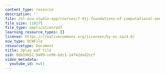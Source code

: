 ```yaml
---
content_type: resource
description: ''
file: /ol-ocw-studio-app/courses/7-91j-foundations-of-computational-and-systems-biology-spring-2014/8db39b529409ce90bdc124f42dad2ccf_j1s9JfZKFqU.pdf
file_size: 118275
file_type: application/pdf
learning_resource_types: []
license: https://creativecommons.org/licenses/by-nc-sa/4.0/
ocw_type: OCWFile
resourcetype: Document
title: 3play pdf file
uid: 8db39b52-9409-ce90-bdc1-24f42dad2ccf
video_metadata:
  youtube_id: null
---
```


